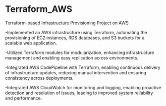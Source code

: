 # Terraform_AWS
Terraform-based Infrastructure Provisioning Project on AWS

-Implemented an AWS infrastructure using Terraform, automating the provisioning of EC2 instances, RDS databases, and S3 buckets for a scalable web application.

-Utilized Terraform modules for modularization, enhancing infrastructure management and enabling easy replication across environments.

-Integrated AWS CodePipeline with Terraform, enabling continuous delivery of infrastructure updates, reducing manual intervention and ensuring consistency across deployments.

-Integrated AWS CloudWatch for monitoring and logging, enabling proactive detection and resolution of issues, leading to improved system reliability and performance.

